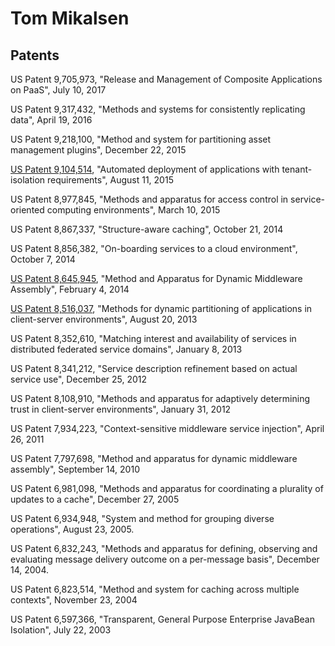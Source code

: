 
Tom Mikalsen
============

Patents
-------
US Patent 9,705,973, "Release and Management of Composite Applications on PaaS", July 10, 2017

US Patent 9,317,432, "Methods and systems for consistently replicating data", April 19, 2016

US Patent 9,218,100, "Method and system for partitioning asset management plugins", December 22, 2015

[US Patent 9,104,514](https://patents.google.com/patent/US9104514B2/), "Automated deployment of applications with tenant-isolation requirements", August 11, 2015

US Patent 8,977,845, "Methods and apparatus for access control in service-oriented computing environments", March 10, 2015

US Patent 8,867,337, "Structure-aware caching", October 21, 2014

US Patent 8,856,382, "On-boarding services to a cloud environment", October 7, 2014

[US Patent 8,645,945](https://patents.google.com/patent/US8645945B2), "Method and Apparatus for Dynamic Middleware Assembly", February 4, 2014

[US Patent 8,516,037](https://patents.google.com/patent/US8516037B2), "Methods for dynamic partitioning of applications in client-server environments", August 20, 2013

US Patent 8,352,610, "Matching interest and availability of services in distributed federated service domains", January 8, 2013

US Patent 8,341,212, "Service description refinement based on actual service use", December 25, 2012

US Patent 8,108,910, "Methods and apparatus for adaptively determining trust in client-server environments", January 31, 2012

US Patent 7,934,223, "Context-sensitive middleware service injection", April 26, 2011

US Patent 7,797,698, "Method and apparatus for dynamic middleware assembly", September 14, 2010

US Patent 6,981,098, "Methods and apparatus for coordinating a plurality of updates to a cache", December 27, 2005

US Patent 6,934,948, "System and method for grouping diverse operations", August 23, 2005.

US Patent 6,832,243, "Methods and apparatus for defining, observing and evaluating message delivery outcome on a per-message basis", December 14, 2004.

US Patent 6,823,514, "Method and system for caching across multiple contexts",  November 23, 2004

US Patent 6,597,366, "Transparent, General Purpose Enterprise JavaBean Isolation", July 22, 2003
